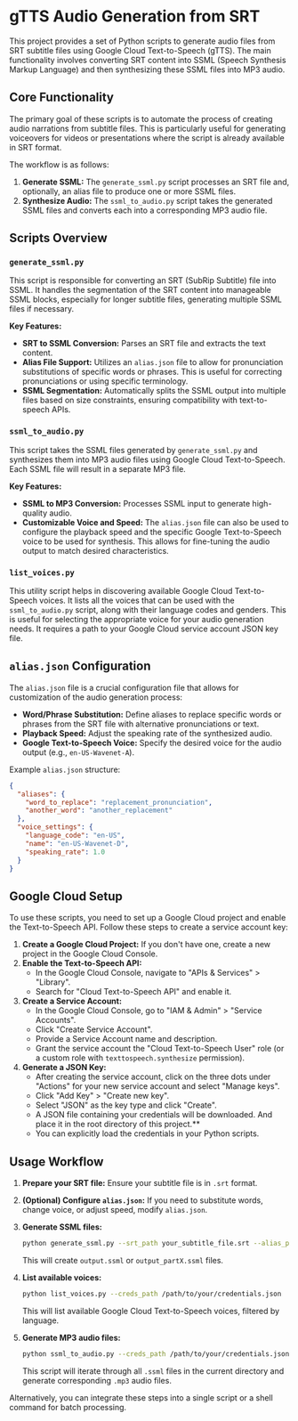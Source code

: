 # gTTS Audio Generation from SRT

This project provides a set of Python scripts to generate audio files from SRT subtitle files using Google Cloud Text-to-Speech (gTTS). The main functionality involves converting SRT content into SSML (Speech Synthesis Markup Language) and then synthesizing these SSML files into MP3 audio.

## Core Functionality

The primary goal of these scripts is to automate the process of creating audio narrations from subtitle files. This is particularly useful for generating voiceovers for videos or presentations where the script is already available in SRT format.

The workflow is as follows:
1. **Generate SSML:** The `generate_ssml.py` script processes an SRT file and, optionally, an alias file to produce one or more SSML files.
2. **Synthesize Audio:** The `ssml_to_audio.py` script takes the generated SSML files and converts each into a corresponding MP3 audio file.

## Scripts Overview

### `generate_ssml.py`

This script is responsible for converting an SRT (SubRip Subtitle) file into SSML. It handles the segmentation of the SRT content into manageable SSML blocks, especially for longer subtitle files, generating multiple SSML files if necessary.

**Key Features:**
- **SRT to SSML Conversion:** Parses an SRT file and extracts the text content.
- **Alias File Support:** Utilizes an `alias.json` file to allow for pronunciation substitutions of specific words or phrases. This is useful for correcting pronunciations or using specific terminology.
- **SSML Segmentation:** Automatically splits the SSML output into multiple files based on size constraints, ensuring compatibility with text-to-speech APIs.

### `ssml_to_audio.py`

This script takes the SSML files generated by `generate_ssml.py` and synthesizes them into MP3 audio files using Google Cloud Text-to-Speech. Each SSML file will result in a separate MP3 file.

**Key Features:**
- **SSML to MP3 Conversion:** Processes SSML input to generate high-quality audio.
- **Customizable Voice and Speed:** The `alias.json` file can also be used to configure the playback speed and the specific Google Text-to-Speech voice to be used for synthesis. This allows for fine-tuning the audio output to match desired characteristics.

### `list_voices.py`

This utility script helps in discovering available Google Cloud Text-to-Speech voices. It lists all the voices that can be used with the `ssml_to_audio.py` script, along with their language codes and genders. This is useful for selecting the appropriate voice for your audio generation needs. It requires a path to your Google Cloud service account JSON key file.

## `alias.json` Configuration

The `alias.json` file is a crucial configuration file that allows for customization of the audio generation process:

- **Word/Phrase Substitution:** Define aliases to replace specific words or phrases from the SRT file with alternative pronunciations or text.
- **Playback Speed:** Adjust the speaking rate of the synthesized audio.
- **Google Text-to-Speech Voice:** Specify the desired voice for the audio output (e.g., `en-US-Wavenet-A`).

Example `alias.json` structure:

```json
{
  "aliases": {
    "word_to_replace": "replacement_pronunciation",
    "another_word": "another_replacement"
  },
  "voice_settings": {
    "language_code": "en-US",
    "name": "en-US-Wavenet-D",
    "speaking_rate": 1.0
  }
}
```

## Google Cloud Setup

To use these scripts, you need to set up a Google Cloud project and enable the Text-to-Speech API. Follow these steps to create a service account key:

1.  **Create a Google Cloud Project:** If you don't have one, create a new project in the Google Cloud Console.
2.  **Enable the Text-to-Speech API:**
    *   In the Google Cloud Console, navigate to "APIs & Services" > "Library".
    *   Search for "Cloud Text-to-Speech API" and enable it.
3.  **Create a Service Account:**
    *   In the Google Cloud Console, go to "IAM & Admin" > "Service Accounts".
    *   Click "Create Service Account".
    *   Provide a Service Account name and description.
    *   Grant the service account the "Cloud Text-to-Speech User" role (or a custom role with `texttospeech.synthesize` permission).
4.  **Generate a JSON Key:**
    *   After creating the service account, click on the three dots under "Actions" for your new service account and select "Manage keys".
    *   Click "Add Key" > "Create new key".
    *   Select "JSON" as the key type and click "Create".
    *   A JSON file containing your credentials will be downloaded. And place it in the root directory of this project.**
    *   You can explicitly load the credentials in your Python scripts.

## Usage Workflow

1. **Prepare your SRT file:** Ensure your subtitle file is in `.srt` format.
2. **(Optional) Configure `alias.json`:** If you need to substitute words, change voice, or adjust speed, modify `alias.json`.
3. **Generate SSML files:**
   ```bash
   python generate_ssml.py --srt_path your_subtitle_file.srt --alias_path alias.json --output_ssml_path output.ssml
   ```
   This will create `output.ssml` or `output_partX.ssml` files.
4. **List available voices:**
   ```bash
   python list_voices.py --creds_path /path/to/your/credentials.json
   ```
   This will list available Google Cloud Text-to-Speech voices, filtered by language.

5. **Generate MP3 audio files:**
   ```bash
   python ssml_to_audio.py --creds_path /path/to/your/credentials.json
   ```
   This script will iterate through all `.ssml` files in the current directory and generate corresponding `.mp3` audio files.

Alternatively, you can integrate these steps into a single script or a shell command for batch processing.
